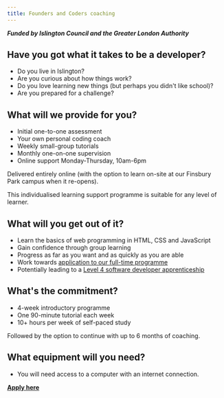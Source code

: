 ```yaml
---
title: Founders and Coders coaching
---
```


***Funded by Islington Council and the Greater London Authority***

## Have you got what it takes to be a developer?
- Do you live in Islington?
- Are you curious about how things work?
- Do you love learning new things  (but perhaps you didn't like school)?
- Are you prepared for a challenge?

## What will we provide for you?

- Initial one-to-one assessment
- Your own personal coding coach
- Weekly small-group tutorials
- Monthly one-on-one supervision
- Online support
    Monday-Thursday, 10am-6pm

Delivered entirely online (with the option to learn on-site at our Finsbury Park campus when it re-opens).

This individualised learning support programme is suitable for any level of learner.

## What will you get out of it?
- Learn the basics of web programming in HTML, CSS and JavaScript
- Gain confidence through group learning
- Progress as far as you want and as quickly as you are able
- Work towards [application to our full-time programme](https://www.foundersandcoders.com/apply/)
- Potentially leading to a [Level 4 software developer apprenticeship](https://www.instituteforapprenticeships.org/apprenticeship-standards/software-developer/)

## What's the commitment?

- 4-week introductory programme
- One 90-minute tutorial each week
- 10+ hours per week of self-paced study

Followed by the option to continue with up to 6 months of coaching.

## What equipment will you need?
- You will need access to a computer with an internet connection.

[**Apply here**](http://adultlearning.islington.gov.uk/course/web-development-in-html-css-and-javascript-online-programme/)

